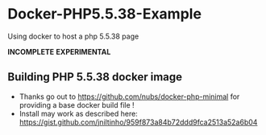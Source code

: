 # Docker-PHP5.5.38-Example
Using docker to host a php 5.5.38 page

**INCOMPLETE** **EXPERIMENTAL**


## Building PHP 5.5.38 docker image

   - Thanks go out to https://github.com/nubs/docker-php-minimal for providing a 
     base docker build file !
   - Install may work as described here: https://gist.github.com/jniltinho/959f873a84b72ddd9fca2513a52a6b04
